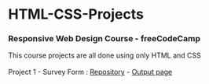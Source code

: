 # HTML-CSS-Projects
### Responsive Web Design Course - freeCodeCamp
This course projects are all done using only HTML and CSS </br></br>
Project 1 - Survey Form : [Repository]() - [Output page]()
